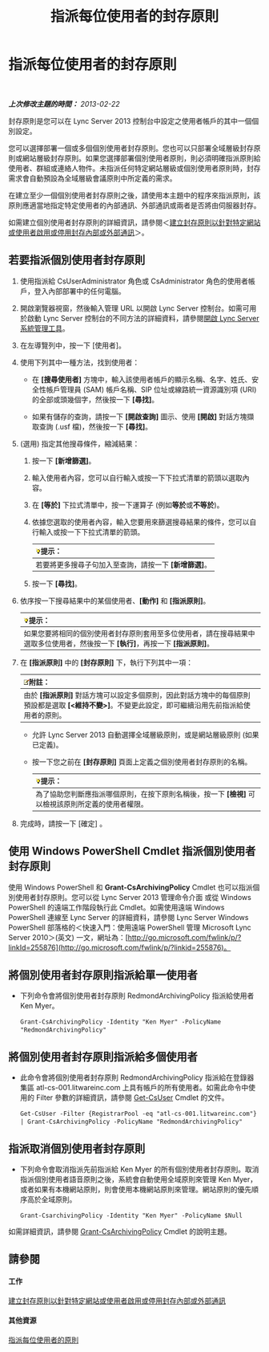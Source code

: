 ﻿---
title: 指派每位使用者的封存原則
TOCTitle: 指派每位使用者的封存原則
ms:assetid: a12ca483-b235-460f-b3fe-130fb3087264
ms:mtpsurl: https://technet.microsoft.com/zh-tw/library/Gg182560(v=OCS.15)
ms:contentKeyID: 49291866
ms.date: 08/10/2015
mtps_version: v=OCS.15
ms.translationtype: HT
---

# 指派每位使用者的封存原則

 

_**上次修改主題的時間：** 2013-02-22_

封存原則是您可以在 Lync Server 2013 控制台中設定之使用者帳戶的其中一個個別設定。

您可以選擇部署一個或多個個別使用者封存原則。您也可以只部署全域層級封存原則或網站層級封存原則。如果您選擇部署個別使用者原則，則必須明確指派原則給使用者、群組或連絡人物件。未指派任何特定網站層級或個別使用者原則時，封存需求會自動預設為全域層級會議原則中所定義的需求。

在建立至少一個個別使用者封存原則之後，請使用本主題中的程序來指派原則，該原則應適當地指定特定使用者的內部通訊、外部通訊或兩者是否將由伺服器封存。

如需建立個別使用者封存原則的詳細資訊，請參閱＜[建立封存原則以針對特定網站或使用者啟用或停用封存內部或外部通訊](lync-server-2013-creating-an-archiving-policy-to-enable-or-disable-archiving-of-internal-or-external-communications-for-specific-sites-or-users.md)＞。

## 若要指派個別使用者封存原則

1.  使用指派給 CsUserAdministrator 角色或 CsAdministrator 角色的使用者帳戶，登入內部部署中的任何電腦。

2.  開啟瀏覽器視窗，然後輸入管理 URL 以開啟 Lync Server 控制台。如需可用於啟動 Lync Server 控制台的不同方法的詳細資料，請參閱[開啟 Lync Server 系統管理工具](lync-server-2013-open-lync-server-administrative-tools.md)。

3.  在左導覽列中，按一下 \[使用者\]。

4.  使用下列其中一種方法，找到使用者：
    
      - 在 **\[搜尋使用者\]** 方塊中，輸入該使用者帳戶的顯示名稱、名字、姓氏、安全性帳戶管理員 (SAM) 帳戶名稱、SIP 位址或線路統一資源識別項 (URI) 的全部或頭幾個字，然後按一下 **\[尋找\]**。
    
      - 如果有儲存的查詢，請按一下 **\[開啟查詢\]** 圖示、使用 **\[開啟\]** 對話方塊擷取查詢 (.usf 檔)，然後按一下 **\[尋找\]**。

5.  (選用) 指定其他搜尋條件，縮減結果：
    
    1.  按一下 **\[新增篩選\]**。
    
    2.  輸入使用者內容，您可以自行輸入或按一下下拉式清單的箭頭以選取內容。
    
    3.  在 **\[等於\]** 下拉式清單中，按一下運算子 (例如**等於**或**不等於**)。
    
    4.  依據您選取的使用者內容，輸入您要用來篩選搜尋結果的條件，您可以自行輸入或按一下下拉式清單的箭頭。
        
        <table>
        <thead>
        <tr class="header">
        <th><img src="images/JJ205025.tip(OCS.15).gif" title="tip" alt="tip" />提示：</th>
        </tr>
        </thead>
        <tbody>
        <tr class="odd">
        <td>若要將更多搜尋子句加入至查詢，請按一下 <strong>[新增篩選]</strong>。</td>
        </tr>
        </tbody>
        </table>
    
    5.  按一下 **\[尋找\]**。

6.  依序按一下搜尋結果中的某個使用者、**\[動作\]** 和 **\[指派原則\]**。
    
    <table>
    <thead>
    <tr class="header">
    <th><img src="images/JJ205025.tip(OCS.15).gif" title="tip" alt="tip" />提示：</th>
    </tr>
    </thead>
    <tbody>
    <tr class="odd">
    <td>如果您要將相同的個別使用者封存原則套用至多位使用者，請在搜尋結果中選取多位使用者，然後按一下 <strong>[執行]</strong>，再按一下 <strong>[指派原則]</strong>。</td>
    </tr>
    </tbody>
    </table>


7.  在 **\[指派原則\]** 中的 **\[封存原則\]** 下，執行下列其中一項：
    
    <table>
    <thead>
    <tr class="header">
    <th><img src="images/Gg398811.note(OCS.15).gif" title="note" alt="note" />附註：</th>
    </tr>
    </thead>
    <tbody>
    <tr class="odd">
    <td>由於 <strong>[指派原則]</strong> 對話方塊可以設定多個原則，因此對話方塊中的每個原則預設都是選取 <strong>[&lt;維持不變&gt;]</strong>。不變更此設定，即可繼續沿用先前指派給使用者的原則。</td>
    </tr>
    </tbody>
    </table>
    
      - 允許 Lync Server 2013 自動選擇全域層級原則，或是網站層級原則 (如果已定義)。
    
      - 按一下您之前在 **\[封存原則\]** 頁面上定義之個別使用者封存原則的名稱。
        
        <table>
        <thead>
        <tr class="header">
        <th><img src="images/JJ205025.tip(OCS.15).gif" title="tip" alt="tip" />提示：</th>
        </tr>
        </thead>
        <tbody>
        <tr class="odd">
        <td>為了協助您判斷應指派哪個原則，在按下原則名稱後，按一下 <strong>[檢視]</strong> 可以檢視該原則所定義的使用者權限。</td>
        </tr>
        </tbody>
        </table>


8.  完成時，請按一下 \[確定\] 。

## 使用 Windows PowerShell Cmdlet 指派個別使用者封存原則

使用 Windows PowerShell 和 **Grant-CsArchivingPolicy** Cmdlet 也可以指派個別使用者封存原則。您可以從 Lync Server 2013 管理命令介面 或從 Windows PowerShell 的遠端工作階段執行此 Cmdlet。如需使用遠端 Windows PowerShell 連線至 Lync Server 的詳細資料，請參閱 Lync Server Windows PowerShell 部落格的＜快速入門：使用遠端 PowerShell 管理 Microsoft Lync Server 2010＞(英文) 一文，網址為：[http://go.microsoft.com/fwlink/p/?linkId=255876](http://go.microsoft.com/fwlink/p/?linkid=255876)。

## 將個別使用者封存原則指派給單一使用者

  - 下列命令會將個別使用者封存原則 RedmondArchivingPolicy 指派給使用者 Ken Myer。
    
        Grant-CsArchivingPolicy -Identity "Ken Myer" -PolicyName "RedmondArchivingPolicy"

## 將個別使用者封存原則指派給多個使用者

  - 此命令會將個別使用者封存原則 RedmondArchivingPolicy 指派給在登錄器集區 atl-cs-001.litwareinc.com 上具有帳戶的所有使用者。如需此命令中使用的 Filter 參數的詳細資訊，請參閱 [Get-CsUser](get-csuser.md) Cmdlet 的文件。
    
        Get-CsUser -Filter {RegistrarPool -eq "atl-cs-001.litwareinc.com"} | Grant-CsArchivingPolicy -PolicyName "RedmondArchivingPolicy"

## 指派取消個別使用者封存原則

  - 下列命令會取消指派先前指派給 Ken Myer 的所有個別使用者封存原則。取消指派個別使用者語音原則之後，系統會自動使用全域原則來管理 Ken Myer，或者如果有本機網站原則，則會使用本機網站原則來管理。網站原則的優先順序高於全域原則。
    
        Grant-CsarchivingPolicy -Identity "Ken Myer" -PolicyName $Null

如需詳細資訊，請參閱 [Grant-CsArchivingPolicy](grant-csarchivingpolicy.md) Cmdlet 的說明主題。

## 請參閱

#### 工作

[建立封存原則以針對特定網站或使用者啟用或停用封存內部或外部通訊](lync-server-2013-creating-an-archiving-policy-to-enable-or-disable-archiving-of-internal-or-external-communications-for-specific-sites-or-users.md)  

#### 其他資源

[指派每位使用者的原則](lync-server-2013-assigning-per-user-policies.md)


